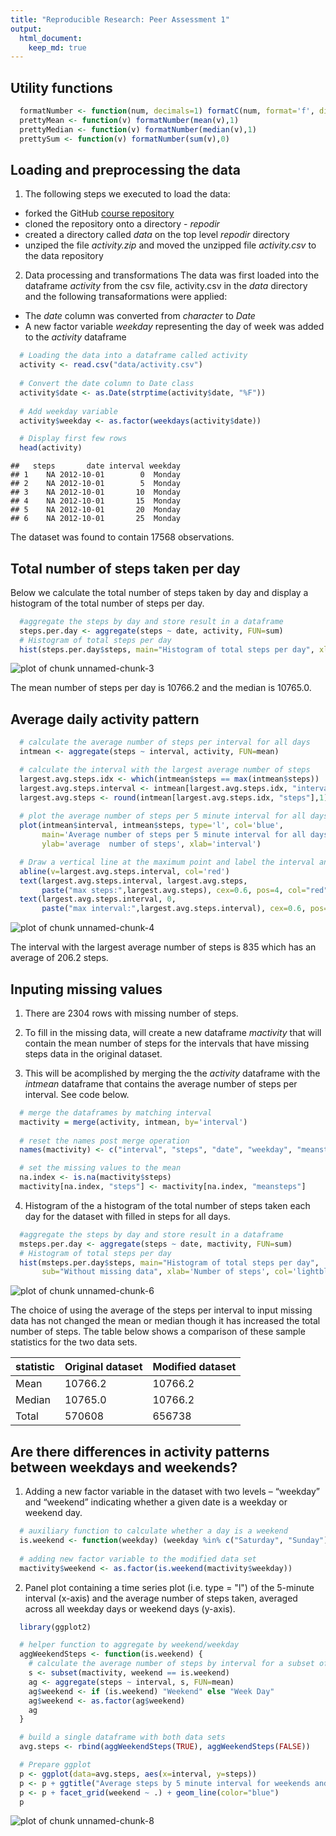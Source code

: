 ```yaml
---
title: "Reproducible Research: Peer Assessment 1"
output: 
  html_document:
    keep_md: true
---
```

## Utility functions

```r
  formatNumber <- function(num, decimals=1) formatC(num, format='f', digits=decimals)
  prettyMean <- function(v) formatNumber(mean(v),1)
  prettyMedian <- function(v) formatNumber(median(v),1)
  prettySum <- function(v) formatNumber(sum(v),0)
```


## Loading and preprocessing the data

1. The following steps we executed to load the data:

* forked the GitHub [course repository](https://github.com/rdpeng/RepData_PeerAssessment1)
* cloned the repository onto a directory - *repodir*
* created a directory called *data* on the top level *repodir* directory
* unziped the file *activity.zip* and moved the unzipped file *activity.csv* to the data repository

2. Data processing and transformations
The data was first loaded into the dataframe *activity* from the csv file, activity.csv in the *data* directory and the following transaformations were applied:

* The *date* column was converted from *character* to *Date*
* A new factor variable *weekday* representing the day of week was added to the *activity* dataframe


```r
  # Loading the data into a dataframe called activity
  activity <- read.csv("data/activity.csv")
  
  # Convert the date column to Date class
  activity$date <- as.Date(strptime(activity$date, "%F"))
  
  # Add weekday variable
  activity$weekday <- as.factor(weekdays(activity$date))

  # Display first few rows
  head(activity)
```

```
##   steps       date interval weekday
## 1    NA 2012-10-01        0  Monday
## 2    NA 2012-10-01        5  Monday
## 3    NA 2012-10-01       10  Monday
## 4    NA 2012-10-01       15  Monday
## 5    NA 2012-10-01       20  Monday
## 6    NA 2012-10-01       25  Monday
```

The dataset was found to contain 17568 observations.

## Total number of steps taken per day
Below we calculate the total number of steps taken by day and display a histogram of the total number of steps per day.

```r
  #aggregate the steps by day and store result in a dataframe
  steps.per.day <- aggregate(steps ~ date, activity, FUN=sum)
  # Histogram of total steps per day
  hist(steps.per.day$steps, main="Histogram of total steps per day", xlab='Number of steps', col='lightblue')
```

![plot of chunk unnamed-chunk-3](figure/unnamed-chunk-3-1.png) 

The mean number of steps per day is 10766.2 and the median is 10765.0.


## Average daily activity pattern

```r
  # calculate the average number of steps per interval for all days
  intmean <- aggregate(steps ~ interval, activity, FUN=mean)

  # calculate the interval with the largest average number of steps
  largest.avg.steps.idx <- which(intmean$steps == max(intmean$steps))
  largest.avg.steps.interval <- intmean[largest.avg.steps.idx, "interval"]
  largest.avg.steps <- round(intmean[largest.avg.steps.idx, "steps"],1)
  
  # plot the average number of steps per 5 minute interval for all days
  plot(intmean$interval, intmean$steps, type='l', col='blue', 
       main='Average number of steps per 5 minute interval for all days', 
       ylab='average  number of steps', xlab='interval')

  # Draw a vertical line at the maximum point and label the interval and value
  abline(v=largest.avg.steps.interval, col='red')
  text(largest.avg.steps.interval, largest.avg.steps, 
       paste("max steps:",largest.avg.steps), cex=0.6, pos=4, col="red")
  text(largest.avg.steps.interval, 0, 
       paste("max interval:",largest.avg.steps.interval), cex=0.6, pos=4, col="red")
```

![plot of chunk unnamed-chunk-4](figure/unnamed-chunk-4-1.png) 

The interval with the largest average number of steps is 835 which has an average of 206.2 steps.

## Inputing missing values

1. There are 2304 rows with missing number of steps.

2. To fill in the missing data, will create a new dataframe *mactivity* that will contain the mean number of steps for the intervals that have missing steps data in the original dataset.

3. This will be acomplished by merging the the *activity* dataframe with the *intmean* dataframe that contains the average number of steps per interval. See code below.


```r
  # merge the dataframes by matching interval
  mactivity = merge(activity, intmean, by='interval')
  
  # reset the names post merge operation
  names(mactivity) <- c("interval", "steps", "date", "weekday", "meansteps")

  # set the missing values to the mean
  na.index <- is.na(mactivity$steps)
  mactivity[na.index, "steps"] <- mactivity[na.index, "meansteps"]
```

4. Histogram of the  a histogram of the total number of steps taken each day for the dataset with filled in steps for all days.


```r
  #aggregate the steps by day and store result in a dataframe
  msteps.per.day <- aggregate(steps ~ date, mactivity, FUN=sum)
  # Histogram of total steps per day
  hist(msteps.per.day$steps, main="Histogram of total steps per day", 
       sub="Without missing data", xlab='Number of steps', col='lightblue')
```

![plot of chunk unnamed-chunk-6](figure/unnamed-chunk-6-1.png) 

The choice of using the average of the steps per interval to input missing data has not changed the mean or median though it has increased the total number of steps. The table below shows a comparison of these sample statistics for the two data sets.

statistic|Original dataset|Modified dataset
---------|----------------|----------------
Mean |10766.2|10766.2
Median|10765.0|10766.2
Total|570608|656738

## Are there differences in activity patterns between weekdays and weekends?

1. Adding a new factor variable in the dataset with two levels – “weekday” and “weekend” indicating whether a given date is a weekday or weekend day.


```r
  # auxiliary function to calculate whether a day is a weekend
  is.weekend <- function(weekday) (weekday %in% c("Saturday", "Sunday"))
  
  # adding new factor variable to the modified data set
  mactivity$weekend <- as.factor(is.weekend(mactivity$weekday))
```

2. Panel plot containing a time series plot (i.e. type = "l") of the 5-minute interval (x-axis) and the average number of steps taken, averaged across all weekday days or weekend days (y-axis). 


```r
  library(ggplot2)

  # helper function to aggregate by weekend/weekday
  aggWeekendSteps <- function(is.weekend) {
    # calculate the average number of steps by interval for a subset of mactivity 
    s <- subset(mactivity, weekend == is.weekend)
    ag <- aggregate(steps ~ interval, s, FUN=mean)
    ag$weekend <- if (is.weekend) "Weekend" else "Week Day"    
    ag$weekend <- as.factor(ag$weekend)
    ag
  }

  # build a single dataframe with both data sets
  avg.steps <- rbind(aggWeekendSteps(TRUE), aggWeekendSteps(FALSE))

  # Prepare ggplot
  p <- ggplot(data=avg.steps, aes(x=interval, y=steps))
  p <- p + ggtitle("Average steps by 5 minute interval for weekends and week days") 
  p <- p + facet_grid(weekend ~ .) + geom_line(color="blue")
  p
```

<img src="figure/unnamed-chunk-8-1.png" title="plot of chunk unnamed-chunk-8" alt="plot of chunk unnamed-chunk-8" style="display: block; margin: auto;" />



